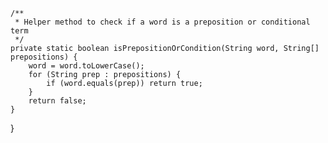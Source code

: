 
    /**
     * Helper method to check if a word is a preposition or conditional term
     */
    private static boolean isPrepositionOrCondition(String word, String[] prepositions) {
        word = word.toLowerCase();
        for (String prep : prepositions) {
            if (word.equals(prep)) return true;
        }
        return false;
    }
}